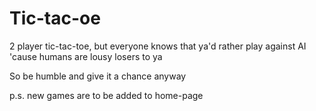 # Tic-tac-oe
 
 2 player tic-tac-toe, but everyone knows that ya'd rather play against AI 'cause humans are lousy losers to ya
 
 So be humble and give it a chance anyway
 
 p.s. new games are to be added to home-page
